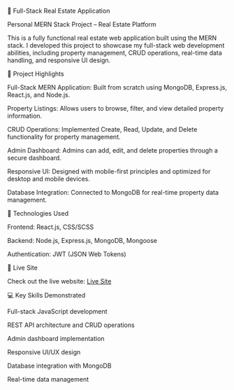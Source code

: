 🏡 Full-Stack Real Estate Application

Personal MERN Stack Project – Real Estate Platform

This is a fully functional real estate web application built using the MERN stack. I developed this project to showcase my full-stack web development abilities, including property management, CRUD operations, real-time data handling, and responsive UI design.

🚀 Project Highlights

Full-Stack MERN Application: Built from scratch using MongoDB, Express.js, React.js, and Node.js.

Property Listings: Allows users to browse, filter, and view detailed property information.

CRUD Operations: Implemented Create, Read, Update, and Delete functionality for property management.

Admin Dashboard: Admins can add, edit, and delete properties through a secure dashboard.

Responsive UI: Designed with mobile-first principles and optimized for desktop and mobile devices.

Database Integration: Connected to MongoDB for real-time property data management.

🔧 Technologies Used

Frontend: React.js, CSS/SCSS

Backend: Node.js, Express.js, MongoDB, Mongoose

Authentication: JWT (JSON Web Tokens)



🔗 Live Site

Check out the live website: [Live Site](https://full-stack-website-client.onrender.com)

💻 Key Skills Demonstrated

Full-stack JavaScript development

REST API architecture and CRUD operations

Admin dashboard implementation

Responsive UI/UX design

Database integration with MongoDB

Real-time data management
